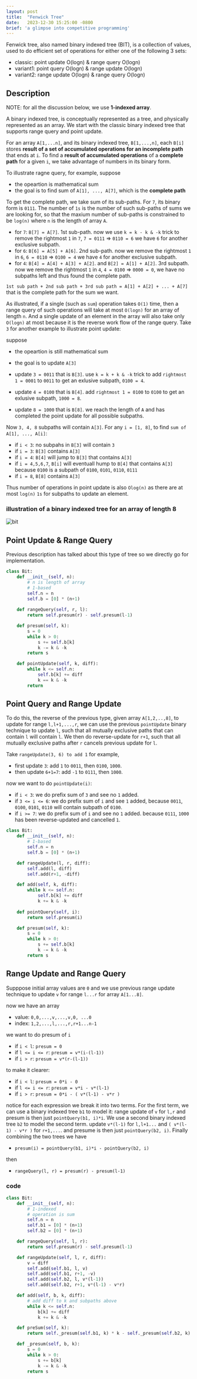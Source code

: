 ```yaml
---
layout: post
title:  "Fenwick Tree"
date:   2023-12-30 15:25:00 -0800
brief: 'a glimpse into competitive programming'
---
```


Fenwick tree, also named binary indexed tree (BIT), is a collection of values, used to do efficient set of operations for either one of the following 3 sets:
- classic:  point update O(logn) & range query  O(logn)
- variant1: point query  O(logn) & range update O(logn)
- variant2: range update O(logn) & range query  O(logn)

## Description
NOTE: for all the discussion below, we use **1-indexed array**.

A binary indexed tree, is conceptually represented as a tree, and physically represented as an array. We start with the classic binary indexed tree that supports range query and point update. 

For an array `A[1,...n]`, and its binary indexed tree, `B[1,...,n]`, each `B[i]` stores **result of a set of accumulated operations for an incomplete path** that ends at `i`. To find a **result of accumulated operations** of a **complete path** for a given `i`, we take advantage of numbers in its binary form.

To illustrate ragne query, for example, suppose
- the opeartion is mathematical sum
- the goal is to find sum of `A[1], ..., A[7]`, which is the **complete path**

To get the complete path, we take sum of its sub-paths. For `7`, its binary form is `0111`. The number of `1s` is the number of such sub-paths of sums we are looking for, so that the maxium number of sub-paths is constrained to be `log(n)` where `n` is the length of array `A`. 

- for `7`: `B[7] = A[7]`. 1st sub-path. now we use `k = k - k & -k` trick to remove the rightmost `1` in `7`, `7 = 0111` => `0110 = 6` we have `6` for another exclusive subpath. 
- for `6`: `B[6] = A[5] + A[6]`. 2nd sub-path. now we remove the rightmost `1` in `6`, `6 = 0110` => `0100 = 4` we have `4` for another exclusive subpath.
- for `4`: `B[4] = A[4] + A[3] + A[2]`. and `B[2] = A[1] + A[2]`. 3rd subpath. now we remove the rightmost `1` in `4`, `4 = 0100` => `0000 = 0`, we have no subpaths left and thus found the complete path.

`1st sub path + 2nd sub path + 3rd sub path = A[1] + A[2] + ... + A[7]` that is the complete path for the sum we want.

As illustrated, if a single (such as `sum`) operation takes `O(1)` time, then a range query of such operations will take at most `O(logn)` for an array of length `n`. And a single update of an element in the array will also take only `O(logn)` at most because it is the reverse work flow of the range query. Take `3` for another example to illustrate point update:

suppose
- the opeartion is still mathematical sum
- the goal is to update `A[3]`

- update `3 = 0011` that is `B[3]`. use `k = k + k & -k` trick to add `rightmost 1 = 0001` to `0011` to get an exlusive subpath, `0100 = 4`.
- update `4 = 0100` that is `B[4]`. add `rightmost 1 = 0100` to `0100` to get an exlusive subpath, `1000 = 8`.
- update `8 = 1000` that is `B[8]`. we reach the length of `A` and has completed the point update for all possible subpaths.

Now `3, 4, 8` subpaths will contain `A[3]`. For any `i = [1, 8]`, to find `sum of A[1], ..., A[i]`:
- if `i < 3`: no subpahs in `B[3]` will contain `3`
- if `i = 3`: `B[3]` contains `A[3]`
- if `i = 4`: `B[4]` will jump to `B[3]` that contains `A[3]`
- if `i = 4,5,6,7`, `B[i]` will eventuall hump to `B[4]` that contains `A[3]` because `0100` is a subpath of `0100`, `0101`, `0110`, `0111`
- if `i = 8`, `B[8]` contains `A[3]`

Thus number of operations in point update is also `Olog(n)` as there are at most `log(n)` `1s` for subpaths to update an element. 

### illustration of a binary indexed tree for an array of length 8
![bit](/assets/images/bit.png)


## Point Update & Range Query
Previous description has talked about this type of tree so we directly go for implementation.

```python
class Bit:
    def __init__(self, n):
        # n is length of array
        # 1-based
        self.n = n
        self.b = [0] * (n+1)
    
    def rangeQuery(self, r, l):
        return self.presum(r) - self.presum(l-1)

    def presum(self, k):
        s = 0
        while k > 0:
            s += self.b[k]
            k -= k & -k
        return s

    def pointUpdate(self, k, diff):
        while k <= self.n:
            self.b[k] += diff
            k == k & -k
        return
```

## Point Query and Range Update
To do this, the reverse of the previous type, given array `A[1,2,..,8]`, to update for range `l,l+1,...,r`, we can use the previous `pointUpdate` binary technique to update `l`, such that all mutually exclusive paths that can contain `l` will contain `l`. We then do reverse-update for `r+1`, such that all mutually exclusive paths after `r` cancels previous update for `l`. 

Take `rangeUpdate(3, 6) to add 1` for example,
- first update `3`: add `1` to `0011`, then `0100`, `1000`. 
- then update `6+1=7`: add `-1` to `0111`, then `1000`. 

now we want to do `pointUpdate(i)`:
- if `i < 3`: we do prefix sum of `3` and see no `1` added.
- if `3 <= i <= 6`: we do prefix sum of `i` and see `1` added, because `0011`, `0100`, `0101`, `0110` will contain subpath of `0100`.
- if `i >= 7`: we do prefix sum of `i` and see no `1` added. because `0111`, `1000` has been reverse-updated and cancelled `1`.

```python
class Bit:
    def __init__(self, n):
        # 1-based
        self.n = n
        self.b = [0] * (n+1)

    def rangeUpdate(l, r, diff):
        self.add(l, diff)
        self.add(r+1, -diff)

    def add(self, k, diff):
        while k <= self.n:
            self.b[k] += diff
            k += k & -k
    
    def pointQuery(self, i):
        return self.presum(i)

    def presum(self, k):
        s = 0
        while k > 0:
            s += self.b[k]
            k -= k & -k
        return s
```

## Range Update and Range Query
Supppose initial array values are `0` and we use previous range update technique to update `v` for range `l...r` for array `A[1...8]`.

now we have an array
- value: `0,0,...,v,...,v,0, ...0  `
- index: `1,2,...,l,...,r,r+1...n-1`

we want to do presum of `i` 
- if `i < l`: `presum = 0`
- if `l <= i <= r`: `presum = v*(i-(l-1))`
- if `i > r`: `presum = v*(r-(l-1))`

to make it clearer: 
- if `i < l`: `presum = 0*i - 0`
- if `l <= i <= r`: `presum = v*i - v*(l-1)`
- if `i > r`: `presum = 0*i - ( v*(l-1) - v*r )`

notice for each expression we break it into two terms. For the first term, we can use a binary indexed tree `b1` to model it: range update of `v` for `l,r` and presum is then just `pointQuery(b1, i)*i`. We use a second binary indexed tree `b2` to model the second term. update `v*(l-1)` for `l,l+1...` and `( v*(l-1) - v*r )` for `r+1,...`. and presume is then just `pointQuery(b2, i)`. Finally combining the two trees we have 
- `presum(i) = pointQuery(b1, i)*i - pointQuery(b2, i)`

then
- `rangeQuery(l, r) = presum(r) - presum(l-1)`

### code
```python
class Bit:
    def __init__(self, n):
        # 1-indexed
        # operation is sum
        self.n = n
        self.b1 = [0] * (n+1)
        self.b2 = [0] * (n+1)

    def rangeQuery(self, l, r):
        return self.presum(r) - self.presum(l-1)

    def rangeUpdate(self, l, r, diff):
        v = diff
        self.add(self.b1, l, v)
        self.add(self.b1, r+1, -v)
        self.add(self.b2, l, v*(l-1))
        self.add(self.b2, r+1, v*(l-1) - v*r)

    def add(self, b, k, diff):
        # add diff to k and subpaths above
        while k <= self.n:
            b[k] += diff
            k += k & -k

    def preSum(self, k):
        return self._presum(self.b1, k) * k - self._presum(self.b2, k)

    def _presum(self, b, k):
        s = 0
        while k > 0:
            s += b[k]
            k -= k & -k
        return s
```